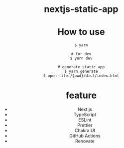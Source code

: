 <div align="center">
  <h1>nextjs-static-app</h1>
<div>

# How to use

```
$ yarn

# for dev
$ yarn dev

# generate static app
$ yarn generate
$ open file:/{pwd}/dist/index.html
```

# feature

- Next.js
- TypeScript
- ESLint
- Prettier
- Chakra UI
- GitHub Actions
- Renovate
